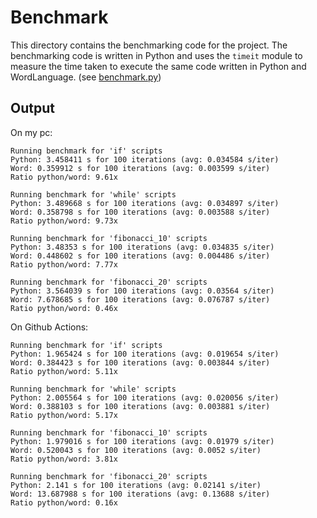 # Benchmark

This directory contains the benchmarking code for the project. The benchmarking code is written in Python and uses the `timeit` module to measure the time taken to execute the same code written in Python and WordLanguage. (see [benchmark.py](benchmark.py))

## Output

On my pc:
```
Running benchmark for 'if' scripts
Python: 3.458411 s for 100 iterations (avg: 0.034584 s/iter)
Word: 0.359912 s for 100 iterations (avg: 0.003599 s/iter)
Ratio python/word: 9.61x

Running benchmark for 'while' scripts
Python: 3.489668 s for 100 iterations (avg: 0.034897 s/iter)
Word: 0.358798 s for 100 iterations (avg: 0.003588 s/iter)
Ratio python/word: 9.73x

Running benchmark for 'fibonacci_10' scripts
Python: 3.48353 s for 100 iterations (avg: 0.034835 s/iter)
Word: 0.448602 s for 100 iterations (avg: 0.004486 s/iter)
Ratio python/word: 7.77x

Running benchmark for 'fibonacci_20' scripts
Python: 3.564039 s for 100 iterations (avg: 0.03564 s/iter)
Word: 7.678685 s for 100 iterations (avg: 0.076787 s/iter)
Ratio python/word: 0.46x
```

On Github Actions:
```
Running benchmark for 'if' scripts
Python: 1.965424 s for 100 iterations (avg: 0.019654 s/iter)
Word: 0.384423 s for 100 iterations (avg: 0.003844 s/iter)
Ratio python/word: 5.11x

Running benchmark for 'while' scripts
Python: 2.005564 s for 100 iterations (avg: 0.020056 s/iter)
Word: 0.388103 s for 100 iterations (avg: 0.003881 s/iter)
Ratio python/word: 5.17x

Running benchmark for 'fibonacci_10' scripts
Python: 1.979016 s for 100 iterations (avg: 0.01979 s/iter)
Word: 0.520043 s for 100 iterations (avg: 0.0052 s/iter)
Ratio python/word: 3.81x

Running benchmark for 'fibonacci_20' scripts
Python: 2.141 s for 100 iterations (avg: 0.02141 s/iter)
Word: 13.687988 s for 100 iterations (avg: 0.13688 s/iter)
Ratio python/word: 0.16x
```